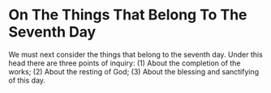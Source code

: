 # On The Things That Belong To The Seventh Day

We must next consider the things that belong to the seventh day. Under this head there are three points of inquiry:
(1) About the completion of the works;
(2) About the resting of God;
(3) About the blessing and sanctifying of this day.